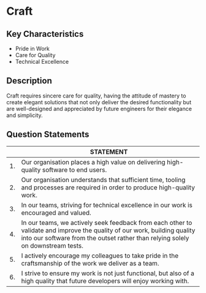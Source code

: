 # Craft

## Key Characteristics
* Pride in Work
* Care for Quality
* Technical Excellence

## Description
Craft requires sincere care for quality, having the attitude of mastery to create elegant solutions that not only deliver the desired functionality but are well-designed and appreciated by future engineers for their elegance and simplicity.

## Question Statements

| | STATEMENT  	|
|---	|---	|
| 1. | Our organisation places a high value on delivering high-quality software to end users. |
| 2. | Our organisation understands that sufficient time, tooling and processes are required in order to produce high-quality work. |
| 3. | In our teams, striving for technical excellence in our work is encouraged and valued.	| 
| 4. | In our teams, we actively seek feedback from each other to validate and improve the quality of our work, building quality into our software from the outset rather than relying solely on downstream tests. |
| 5. | I actively encourage my colleagues to take pride in the craftsmanship of the work we deliver as a team.	|
| 6. | I strive to ensure my work is not just functional, but also of a high quality that future developers will enjoy working with. | Pressure, real or imagined, causes people to make mistakes or ignore quality concerns. |
